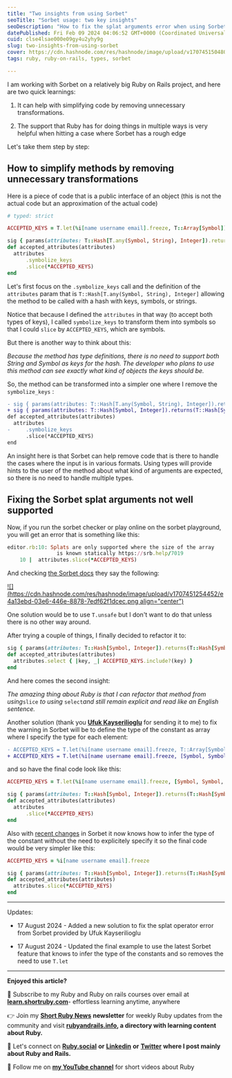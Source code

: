 ```yaml
---
title: "Two insights from using Sorbet"
seoTitle: "Sorbet usage: two key insights"
seoDescription: "How to fix the splat arguments error when using Sorbet and simplify code"
datePublished: Fri Feb 09 2024 04:06:52 GMT+0000 (Coordinated Universal Time)
cuid: clse4lsae000e09gy4u2yhy9g
slug: two-insights-from-using-sorbet
cover: https://cdn.hashnode.com/res/hashnode/image/upload/v1707451504809/6a9317ac-03eb-4ff3-9135-6c22ef7aa221.png
tags: ruby, ruby-on-rails, types, sorbet

---
```


I am working with Sorbet on a relatively big Ruby on Rails project, and here are two quick learnings:

1. It can help with simplifying code by removing unnecessary transformations.
    
2. The support that Ruby has for doing things in multiple ways is very helpful when hitting a case where Sorbet has a rough edge
    

Let's take them step by step:

## How to simplify methods by removing unnecessary transformations

Here is a piece of code that is a public interface of an object (this is not the actual code but an approximation of the actual code)

```ruby
# typed: strict

ACCEPTED_KEYS = T.let(%i[name username email].freeze, T::Array[Symbol])

sig { params(attributes: T::Hash[T.any(Symbol, String), Integer]).returns(T::Hash[Symbol, Integer]) }  
def accepted_attributes(attributes)  
  attributes
	  .symbolize_keys
	  .slice(*ACCEPTED_KEYS)
end
```

Let's first focus on the `.symbolize_keys` call and the definition of the `attributes` param that is `T::Hash[T.any(Symbol, String), Integer]` allowing the method to be called with a hash with keys, symbols, or strings.

Notice that because I defined the `attributes` in that way (to accept both types of keys), I called `symbolize_keys` to transform them into symbols so that I could `slice` by `ACCEPTED_KEYS`, which are symbols.

But there is another way to think about this:

*Because the method has type definitions, there is no need to support both String and Symbol as keys for the hash. The developer who plans to use this method can see exactly what kind of objects the keys should be.*

So, the method can be transformed into a simpler one where I remove the `symbolize_keys` :

```diff
- sig { params(attributes: T::Hash[T.any(Symbol, String), Integer]).returns(T::Hash[Symbol, Integer]) }  
+ sig { params(attributes: T::Hash[Symbol, Integer]).returns(T::Hash[Symbol, Integer])} 
def accepted_attributes(attributes)  
  attributes
-	  .symbolize_keys
	  .slice(*ACCEPTED_KEYS)
end
```

An insight here is that Sorbet can help remove code that is there to handle the cases where the input is in various formats. Using types will provide hints to the user of the method about what kind of arguments are expected, so there is no need to handle multiple types.

## Fixing the Sorbet splat arguments not well supported

Now, if you run the sorbet checker or play online on the sorbet playground, you will get an error that is something like this:

```ruby
editor.rb:10: Splats are only supported where the size of the array 
                is known statically https://srb.help/7019
    10 |  attributes.slice(*ACCEPTED_KEYS)
```

And checking [the Sorbet docs](https://sorbet.org/docs/error-reference#7019) they say the following:

[![](https://cdn.hashnode.com/res/hashnode/image/upload/v1707451254452/e4a13ebd-03e6-446e-8878-7edf62f1dcec.png align="center")](https://sorbet.org/docs/error-reference#7019)

One solution would be to use `T.unsafe` but I don't want to do that unless there is no other way around.

After trying a couple of things, I finally decided to refactor it to:

```ruby
sig { params(attributes: T::Hash[Symbol, Integer]).returns(T::Hash[Symbol, Integer]) }  
def accepted_attributes(attributes)  
  attributes.select { |key, _| ACCEPTED_KEYS.include?(key) }
end
```

And here comes the second insight:

*The amazing thing about Ruby is that I can refactor that method from using*`slice` *to using* `select`*and still remain explicit and read like an English sentence.*

Another solution (thank you [**Ufuk Kayserilioglu**](https://ufuk.dev) for sending it to me) to fix the warning in Sorbet will be to define the type of the constant as array where I specify the type for each element:

```diff
- ACCEPTED_KEYS = T.let(%i[name username email].freeze, T::Array[Symbol])
+ ACCEPTED_KEYS = T.let(%i[name username email].freeze, [Symbol, Symbol, Symbol])
```

and so have the final code look like this:

```ruby
ACCEPTED_KEYS = T.let(%i[name username email].freeze, [Symbol, Symbol, Symbol])

sig { params(attributes: T::Hash[Symbol, Integer]).returns(T::Hash[Symbol, Integer])} 
def accepted_attributes(attributes)  
  attributes
	  .slice(*ACCEPTED_KEYS)
end
```

Also with [recent changes](https://github.com/sorbet/sorbet/pull/7993) in Sorbet it now knows how to infer the type of the constant without the need to explicitely specify it so the final code would be very simpler like this:

```ruby
ACCEPTED_KEYS = %i[name username email].freeze

sig { params(attributes: T::Hash[Symbol, Integer]).returns(T::Hash[Symbol, Integer]) }  
def accepted_attributes(attributes)  
  attributes.slice(*ACCEPTED_KEYS)
end
```

---

Updates:

* 17 August 2024 - Added a new solution to fix the splat operator error from Sorbet provided by Ufuk Kayserilioglu
    
* 17 August 2024 - Updated the final example to use the latest Sorbet feature that knows to infer the type of the constants and so removes the need to use `T.let`
    

---

**Enjoyed this article?**

👐 Subscribe to my Ruby and Ruby on rails courses over email at [**learn.shortruby.com**](https://shortruby.com/)\- effortless learning anytime, anywhere

👉 Join my [**Short Ruby News**](https://shortruby.com/) **newsletter** for weekly Ruby updates from the community and visit [**rubyandrails.info**](https://shortruby.com/)**, a directory with learning content about Ruby.**

🤝 Let's connect on [**Ruby.social**](https://shortruby.com/) **or** [**Linkedin**](https://linkedin.com/in/lucianghinda) **or** [**Twitter**](https://x.com/lucianghinda) **where I post mainly about Ruby and Rails.**

🎥 Follow me on [**my YouTube channel**](https://www.youtube.com/@shortruby) for short videos about Ruby
